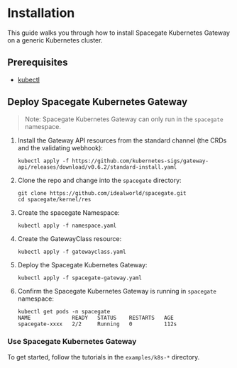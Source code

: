# Installation

This guide walks you through how to install Spacegate Kubernetes Gateway on a generic Kubernetes cluster.

## Prerequisites

- [kubectl](https://kubernetes.io/docs/tasks/tools/)

## Deploy Spacegate Kubernetes Gateway

> Note: Spacegate Kubernetes Gateway can only run in the `spacegate` namespace.

1. Install the Gateway API resources from the standard channel (the CRDs and the validating webhook):

   ```
   kubectl apply -f https://github.com/kubernetes-sigs/gateway-api/releases/download/v0.6.2/standard-install.yaml
   ```

1. Clone the repo and change into the `spacegate` directory:

   ```
   git clone https://github.com/idealworld/spacegate.git
   cd spacegate/kernel/res
   ```

1. Create the spacegate Namespace:

    ```
    kubectl apply -f namespace.yaml
    ```

1. Create the GatewayClass resource:

    ```
    kubectl apply -f gatewayclass.yaml
    ```

1. Deploy the Spacegate Kubernetes Gateway:

   ```
   kubectl apply -f spacegate-gateway.yaml
   ```

1. Confirm the Spacegate Kubernetes Gateway is running in `spacegate` namespace:

   ```
   kubectl get pods -n spacegate
   NAME             READY   STATUS    RESTARTS   AGE
   spacegate-xxxx   2/2     Running   0          112s
   ```

### Use Spacegate Kubernetes Gateway

To get started, follow the tutorials in the `examples/k8s-*` directory.